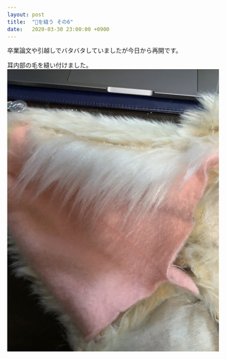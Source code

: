 ```yaml
---
layout: post
title:  "🦊を縫う その6"
date:   2020-03-30 23:00:00 +0900
---
```


卒業論文や引越しでバタバタしていましたが今日から再開です。

耳内部の毛を縫い付けました。
![耳の毛](/assets/img/fennec-fox/18-ears.png)
